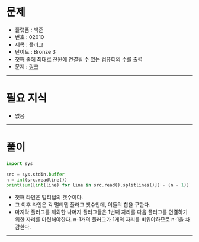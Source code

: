 # 문제
- 플랫폼 : 백준
- 번호 : 02010
- 제목 : 플러그
- 난이도 : Bronze 3
- 첫째 줄에 최대로 전원에 연결될 수 있는 컴퓨터의 수를 출력
- 문제 : <a href="https://www.acmicpc.net/problem/2010" target="_blank">링크</a>

---

# 필요 지식
- 없음

---

# 풀이
```python
import sys

src = sys.stdin.buffer
n = int(src.readline())
print(sum([int(line) for line in src.read().splitlines()]) - (n - 1))
```
- 첫째 라인은 멀티탭의 갯수이다.
- 그 이후 라인은 각 멀티탭 플러그 갯수인데, 이들의 합을 구한다.
- 마지막 플러그를 제외한 나머지 플러그들은 1번째 자리를 다음 플러그를 연결하기 위한 자리를 마련해야한다.
n-1개의 플러그가 1개의 자리를 비워야하므로 n-1을 차감한다.

---
